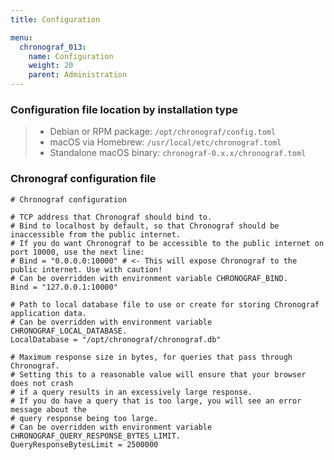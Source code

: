 ```yaml
---
title: Configuration

menu:
  chronograf_013:
    name: Configuration
    weight: 20
    parent: Administration
---
```


### Configuration file location by installation type

> * Debian or RPM package: `/opt/chronograf/config.toml`
> * macOS via Homebrew: `/usr/local/etc/chronograf.toml`
> * Standalone macOS binary: `chronograf-0.x.x/chronograf.toml`

### Chronograf configuration file

```
# Chronograf configuration

# TCP address that Chronograf should bind to.
# Bind to localhost by default, so that Chronograf should be inaccessible from the public internet.
# If you do want Chronograf to be accessible to the public internet on port 10000, use the next line:
# Bind = "0.0.0.0:10000" # <- This will expose Chronograf to the public internet. Use with caution!
# Can be overridden with environment variable CHRONOGRAF_BIND.
Bind = "127.0.0.1:10000"

# Path to local database file to use or create for storing Chronograf application data.
# Can be overridden with environment variable CHRONOGRAF_LOCAL_DATABASE.
LocalDatabase = "/opt/chronograf/chronograf.db"

# Maximum response size in bytes, for queries that pass through Chronograf.
# Setting this to a reasonable value will ensure that your browser does not crash
# if a query results in an excessively large response.
# If you do have a query that is too large, you will see an error message about the
# query response being too large.
# Can be overridden with environment variable CHRONOGRAF_QUERY_RESPONSE_BYTES_LIMIT.
QueryResponseBytesLimit = 2500000
```
